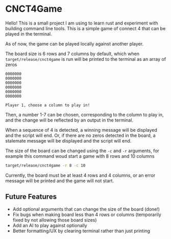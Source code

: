 # CNCT4Game

Hello! This is a small project I am using to learn rust and experiment with building command line tools. This is a simple game of connect 4 that can be played in the terminal. 

As of now, the game can be played locally against another player.

The board size is 6 rows and 7 columns by default, which when `target/release/cnct4game` is run will be printed to the terminal as an array of zeros

```
0000000
0000000
0000000
0000000
0000000
0000000

Player 1, choose a column to play in!
```

Then, a number 1-7 can be chosen, corresponding to the column to play in, and the change will be reflected by an output in the terminal.

When a sequence of 4 is detected, a winning message will be displayed and the script will end. Or, if there are no zeros detected in the board, a stalemate message will be displayed and the script will end. 

The size of the board can be changed using the `-c` and `-r` arguments, for example this command woud start a game with 8 rows and 10 columns
```bash
target/release/cnct4game -r 8 -c 10
```

Currently, the board must be at least 4 rows and 4 columns, or an error message will be printed and the game will not start.

## Future Features

* Add optional arguments that can change the size of the board (done!)
* Fix bugs when making board less than 4 rows or columns (temporarily fixed by not allowing those board sizes)
* Add an AI to play against optionally
* Better formatting/UX by clearing terminal rather than just printing